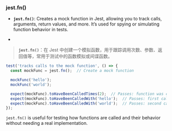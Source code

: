 ### jest.fn()

- **`jest.fn()`**: Creates a mock function in Jest, allowing you to track calls, arguments, return values, and more. It’s used for spying or simulating function behavior in tests.

- <audio src="..\..\mp3\__`jest.fn()`__.mp3"></audio>

> **`jest.fn()`**：在 Jest 中创建一个模拟函数，用于跟踪调用次数、参数、返回值等，常用于测试中的函数模拟或间谍函数。
>
> <audio src="..\..\mp3\`jest.fn()`：在 J.mp3"></audio>

```js
test('tracks calls to the mock function', () => {
  const mockFunc = jest.fn();  // Create a mock function

  mockFunc('hello');
  mockFunc('world');

  expect(mockFunc).toHaveBeenCalledTimes(2);  // Passes: function was called twice
  expect(mockFunc).toHaveBeenCalledWith('hello');  // Passes: first call was with 'hello'
  expect(mockFunc).toHaveBeenCalledWith('world');  // Passes: second call was with 'world'
});
```

`jest.fn()` is useful for testing how functions are called and their behavior without needing a real implementation.
